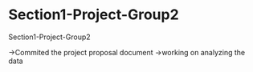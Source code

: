# Section1-Project-Group2
Section1-Project-Group2

->Commited the project proposal document
->working on analyzing the data
